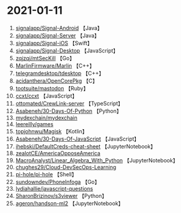 # 2021-01-11

1. [signalapp/Signal-Android](https://github.com/signalapp/Signal-Android) 【Java】
2. [signalapp/Signal-Server](https://github.com/signalapp/Signal-Server) 【Java】
3. [signalapp/Signal-iOS](https://github.com/signalapp/Signal-iOS) 【Swift】
4. [signalapp/Signal-Desktop](https://github.com/signalapp/Signal-Desktop) 【JavaScript】
5. [zqjzqj/mtSecKill](https://github.com/zqjzqj/mtSecKill) 【Go】
6. [MarlinFirmware/Marlin](https://github.com/MarlinFirmware/Marlin) 【C++】
7. [telegramdesktop/tdesktop](https://github.com/telegramdesktop/tdesktop) 【C++】
8. [acidanthera/OpenCorePkg](https://github.com/acidanthera/OpenCorePkg) 【C】
9. [tootsuite/mastodon](https://github.com/tootsuite/mastodon) 【Ruby】
10. [ccxt/ccxt](https://github.com/ccxt/ccxt) 【JavaScript】
11. [ottomated/CrewLink-server](https://github.com/ottomated/CrewLink-server) 【TypeScript】
12. [Asabeneh/30-Days-Of-Python](https://github.com/Asabeneh/30-Days-Of-Python) 【Python】
13. [mydexchain/mydexchain](https://github.com/mydexchain/mydexchain) 
14. [leereilly/games](https://github.com/leereilly/games) 
15. [topjohnwu/Magisk](https://github.com/topjohnwu/Magisk) 【Kotlin】
16. [Asabeneh/30-Days-Of-JavaScript](https://github.com/Asabeneh/30-Days-Of-JavaScript) 【JavaScript】
17. [ihebski/DefaultCreds-cheat-sheet](https://github.com/ihebski/DefaultCreds-cheat-sheet) 【JupyterNotebook】
18. [zealotCE/AmericaOpposeAmerica](https://github.com/zealotCE/AmericaOpposeAmerica) 
19. [MacroAnalyst/Linear_Algebra_With_Python](https://github.com/MacroAnalyst/Linear_Algebra_With_Python) 【JupyterNotebook】
20. [chughes29/Cloud-DevSecOps-Learning](https://github.com/chughes29/Cloud-DevSecOps-Learning) 
21. [pi-hole/pi-hole](https://github.com/pi-hole/pi-hole) 【Shell】
22. [sundowndev/PhoneInfoga](https://github.com/sundowndev/PhoneInfoga) 【Go】
23. [lydiahallie/javascript-questions](https://github.com/lydiahallie/javascript-questions) 
24. [SharonBrizinov/s3viewer](https://github.com/SharonBrizinov/s3viewer) 【Python】
25. [ageron/handson-ml2](https://github.com/ageron/handson-ml2) 【JupyterNotebook】
